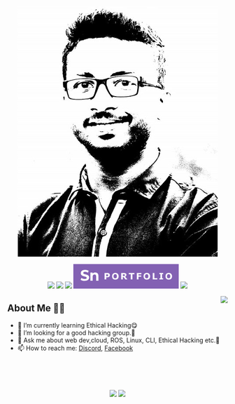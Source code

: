 <!--

**aghosh0605/aghosh0605** is a special repository: its README.md will appear on your profile!

Here are some ideas to get you started:

- 🔭 I’m currently working on ...
- 🌱 I’m currently learning ...
- 👯 I’m looking to collaborate on ...
- 🤔 I’m looking for help with ...
- 💬 Ask me about ...
- 📫 How to reach me: ...
- 😄 Pronouns: ...
- ⚡ Fun fact: ...
-->



<p align="center">
  <img src="https://github.com/aghosh0605/aghosh0605/blob/46fbc0c7b041e23e79bb5879068fcdf364c7baa9/dpp.jpg" />
</p>
<p align="center">
  <a href="https://twitter.com/aghosh0605" target="_blank"><img src="https://img.shields.io/badge/twitter-%231DA1F2.svg?&style=for-the-badge&logo=twitter&logoColor=white" /></a>
  <a href="https://www.linkedin.com/in/aghosh0605/" target="_blank"><img src="https://img.shields.io/badge/linkedin-%230077B5.svg?&style=for-the-badge&logo=linkedin&logoColor=white" /></a>
  <a href="https://www.instagram.com/aniruddha_ghosh.2001/" target="_blank"><img src="https://img.shields.io/badge/instagram-%23E4405F.svg?&style=for-the-badge&logo=instagram&logoColor=white"></a>
  <a href="https://connectwithmedemo.netlify.app/"  target="_blank"><img src="portfolio.svg"></a>
  <img src="https://badges.pufler.dev/visits/SneakySensei/SneakySensei?style=for-the-badge" />
</p>

<img align="right" src="https://github-readme-streak-stats.herokuapp.com/?user=aghosh0605&theme=dark" />

## About Me 👨‍🎓
- 🌱 I’m currently learning Ethical Hacking😋
- 👯 I’m looking for a good hacking group.🙂
- 💬 Ask me about web dev,cloud, ROS, Linux, CLI, Ethical Hacking etc.🤠
- 📫 How to reach me: <a href="https://discord.gg/pFrq4SRNbe">Discord</a>, <a href="https://fb.com/aghosh0605">Facebook</a>

<br><br><br>

<p align="center">
  <img align="center" src="https://github-readme-stats.vercel.app/api?username=aghosh0605&theme=tokyonight&count_private=true&include_all_commits=true&show_icons=true&custom_title=%23%20GitHub%20Stats%20%E2%9C%85" width="400" />
  
  <img align="center" src="https://github-readme-stats.vercel.app/api/top-langs/?username=aghosh0605&theme=tokyonight&layout=compact&langs_count=10&custom_title=%23%20Most%20Used%20Languages%20%F0%9F%91%A8%F0%9F%8F%BD%E2%80%8D%F0%9F%92%BB" width="400" />
</p>
